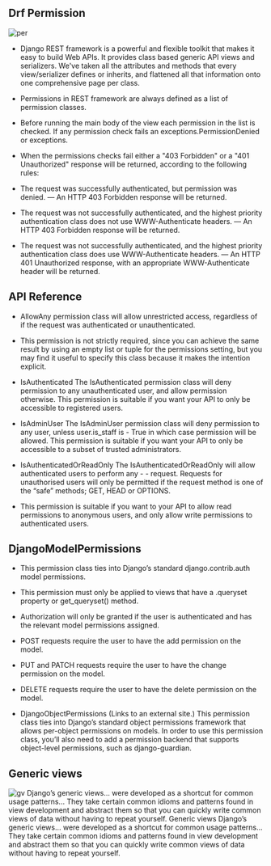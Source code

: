 ## Drf Permission
![per](https://i.ytimg.com/vi/Udf4VbtM92Y/maxresdefault.jpg)
- Django REST framework is a powerful and flexible toolkit that makes it easy to build Web APIs. It provides class based generic API views and serializers. We've taken all the attributes and methods that every view/serializer defines or inherits, and flattened all that information onto one comprehensive page per class.

- Permissions in REST framework are always defined as a list of permission classes.

- Before running the main body of the view each permission in the list is checked. If any permission check fails an exceptions.PermissionDenied or exceptions.

- When the permissions checks fail either a "403 Forbidden" or a "401 Unauthorized" response will be returned, according to the following rules:

- The request was successfully authenticated, but permission was denied. — An HTTP 403 Forbidden response will be returned.

- The request was not successfully authenticated, and the highest priority authentication class does not use WWW-Authenticate headers. — An HTTP 403 Forbidden response will be returned.

- The request was not successfully authenticated, and the highest priority authentication class does use WWW-Authenticate headers. — An HTTP 401 Unauthorized response, with an appropriate WWW-Authenticate header will be returned.

## API Reference
- AllowAny permission class will allow unrestricted access, regardless of if the request was authenticated or unauthenticated.

- This permission is not strictly required, since you can achieve the same result by using an empty list or tuple for the permissions setting, but you may find it useful to specify this class because it makes the intention explicit.

- IsAuthenticated The IsAuthenticated permission class will deny permission to any unauthenticated user, and allow permission otherwise.
This permission is suitable if you want your API to only be accessible to registered users.

- IsAdminUser The IsAdminUser permission class will deny permission to any user, unless user.is_staff is - True in which case permission will be allowed.
This permission is suitable if you want your API to only be accessible to a subset of trusted administrators.

- IsAuthenticatedOrReadOnly The IsAuthenticatedOrReadOnly will allow authenticated users to perform any - - request. Requests for unauthorised users will only be permitted if the request method is one of the “safe” methods; GET, HEAD or OPTIONS.
- This permission is suitable if you want to your API to allow read permissions to anonymous users, and only allow write permissions to authenticated users.

## DjangoModelPermissions
- This permission class ties into Django’s standard django.contrib.auth model permissions.

- This permission must only be applied to views that have a .queryset property or get_queryset() method.

- Authorization will only be granted if the user is authenticated and has the relevant model permissions assigned.

- POST requests require the user to have the add permission on the model.

- PUT and PATCH requests require the user to have the change permission on the model.

- DELETE requests require the user to have the delete permission on the model.

- DjangoObjectPermissions (Links to an external site.)
This permission class ties into Django’s standard object permissions framework that allows per-object permissions on models. In order to use this permission class, you’ll also need to add a permission backend that supports object-level permissions, such as django-guardian.

## Generic views
![gv](https://miro.medium.com/max/1838/1*1NgVsYmmLCiwXUy-uE0VLA.jpeg)
Django’s generic views... were developed as a shortcut for common usage patterns... They take certain common idioms and patterns found in view development and abstract them so that you can quickly write common views of data without having to repeat yourself.
Generic views Django’s generic views... were developed as a shortcut for common usage patterns... They take certain common idioms and patterns found in view development and abstract them so that you can quickly write common views of data without having to repeat yourself.